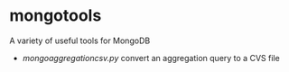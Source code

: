 mongotools
==========

A variety of useful tools for MongoDB

 - *mongoaggregationcsv.py* convert an aggregation query to a CVS file